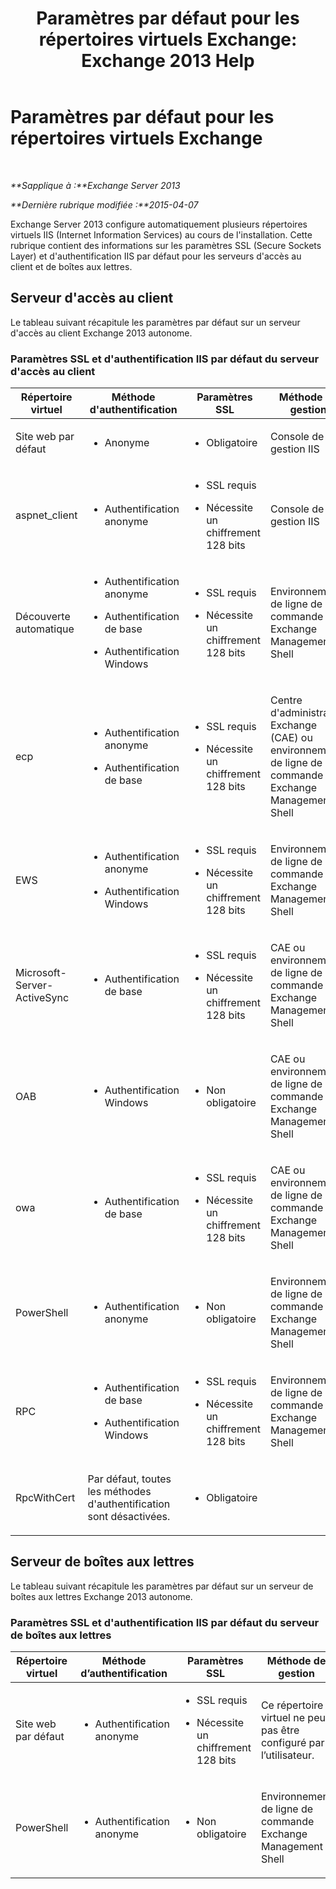 ﻿---
title: 'Paramètres par défaut pour les répertoires virtuels Exchange: Exchange 2013 Help'
TOCTitle: Paramètres par défaut pour les répertoires virtuels Exchange
ms:assetid: d2d89ce6-4721-4737-a325-fba5ad9422e0
ms:mtpsurl: https://technet.microsoft.com/fr-fr/library/Gg247612(v=EXCHG.150)
ms:contentKeyID: 52063020
ms.date: 04/24/2018
mtps_version: v=EXCHG.150
ms.translationtype: HT
---

# Paramètres par défaut pour les répertoires virtuels Exchange

 

_**Sapplique à :**Exchange Server 2013_

_**Dernière rubrique modifiée :**2015-04-07_

Exchange Server 2013 configure automatiquement plusieurs répertoires virtuels IIS (Internet Information Services) au cours de l'installation. Cette rubrique contient des informations sur les paramètres SSL (Secure Sockets Layer) et d'authentification IIS par défaut pour les serveurs d'accès au client et de boîtes aux lettres.

## Serveur d'accès au client

Le tableau suivant récapitule les paramètres par défaut sur un serveur d'accès au client Exchange 2013 autonome.

### Paramètres SSL et d'authentification IIS par défaut du serveur d'accès au client

<table>
<colgroup>
<col style="width: 25%" />
<col style="width: 25%" />
<col style="width: 25%" />
<col style="width: 25%" />
</colgroup>
<thead>
<tr class="header">
<th>Répertoire virtuel</th>
<th>Méthode d'authentification</th>
<th>Paramètres SSL</th>
<th>Méthode de gestion</th>
</tr>
</thead>
<tbody>
<tr class="odd">
<td><p>Site web par défaut</p></td>
<td><ul>
<li><p>Anonyme</p></li>
</ul></td>
<td><ul>
<li><p>Obligatoire</p></li>
</ul></td>
<td><p>Console de gestion IIS</p></td>
</tr>
<tr class="even">
<td><p>aspnet_client</p></td>
<td><ul>
<li><p>Authentification anonyme</p></li>
</ul></td>
<td><ul>
<li><p>SSL requis</p></li>
<li><p>Nécessite un chiffrement 128 bits</p></li>
</ul></td>
<td><p>Console de gestion IIS</p></td>
</tr>
<tr class="odd">
<td><p>Découverte automatique</p></td>
<td><ul>
<li><p>Authentification anonyme</p></li>
<li><p>Authentification de base</p></li>
<li><p>Authentification Windows</p></li>
</ul></td>
<td><ul>
<li><p>SSL requis</p></li>
<li><p>Nécessite un chiffrement 128 bits</p></li>
</ul></td>
<td><p>Environnement de ligne de commande Exchange Management Shell</p></td>
</tr>
<tr class="even">
<td><p>ecp</p></td>
<td><ul>
<li><p>Authentification anonyme</p></li>
<li><p>Authentification de base</p></li>
</ul></td>
<td><ul>
<li><p>SSL requis</p></li>
<li><p>Nécessite un chiffrement 128 bits</p></li>
</ul></td>
<td><p>Centre d'administration Exchange (CAE) ou environnement de ligne de commande Exchange Management Shell</p></td>
</tr>
<tr class="odd">
<td><p>EWS</p></td>
<td><ul>
<li><p>Authentification anonyme</p></li>
<li><p>Authentification Windows</p></li>
</ul></td>
<td><ul>
<li><p>SSL requis</p></li>
<li><p>Nécessite un chiffrement 128 bits</p></li>
</ul></td>
<td><p>Environnement de ligne de commande Exchange Management Shell</p></td>
</tr>
<tr class="even">
<td><p>Microsoft-Server-ActiveSync</p></td>
<td><ul>
<li><p>Authentification de base</p></li>
</ul></td>
<td><ul>
<li><p>SSL requis</p></li>
<li><p>Nécessite un chiffrement 128 bits</p></li>
</ul></td>
<td><p>CAE ou environnement de ligne de commande Exchange Management Shell</p></td>
</tr>
<tr class="odd">
<td><p>OAB</p></td>
<td><ul>
<li><p>Authentification Windows</p></li>
</ul></td>
<td><ul>
<li><p>Non obligatoire</p></li>
</ul></td>
<td><p>CAE ou environnement de ligne de commande Exchange Management Shell</p></td>
</tr>
<tr class="even">
<td><p>owa</p></td>
<td><ul>
<li><p>Authentification de base</p></li>
</ul></td>
<td><ul>
<li><p>SSL requis</p></li>
<li><p>Nécessite un chiffrement 128 bits</p></li>
</ul></td>
<td><p>CAE ou environnement de ligne de commande Exchange Management Shell</p></td>
</tr>
<tr class="odd">
<td><p>PowerShell</p></td>
<td><ul>
<li><p>Authentification anonyme</p></li>
</ul></td>
<td><ul>
<li><p>Non obligatoire</p></li>
</ul></td>
<td><p>Environnement de ligne de commande Exchange Management Shell</p></td>
</tr>
<tr class="even">
<td><p>RPC</p></td>
<td><ul>
<li><p>Authentification de base</p></li>
<li><p>Authentification Windows</p></li>
</ul></td>
<td><ul>
<li><p>SSL requis</p></li>
<li><p>Nécessite un chiffrement 128 bits</p></li>
</ul></td>
<td><p>Environnement de ligne de commande Exchange Management Shell</p></td>
</tr>
<tr class="odd">
<td><p>RpcWithCert</p></td>
<td><p>Par défaut, toutes les méthodes d'authentification sont désactivées.</p></td>
<td><ul>
<li><p>Obligatoire</p></li>
</ul></td>
<td><p> </p></td>
</tr>
</tbody>
</table>


## Serveur de boîtes aux lettres

Le tableau suivant récapitule les paramètres par défaut sur un serveur de boîtes aux lettres Exchange 2013 autonome.

### Paramètres SSL et d'authentification IIS par défaut du serveur de boîtes aux lettres

<table>
<colgroup>
<col style="width: 25%" />
<col style="width: 25%" />
<col style="width: 25%" />
<col style="width: 25%" />
</colgroup>
<thead>
<tr class="header">
<th>Répertoire virtuel</th>
<th>Méthode d’authentification</th>
<th>Paramètres SSL</th>
<th>Méthode de gestion</th>
</tr>
</thead>
<tbody>
<tr class="odd">
<td><p>Site web par défaut</p></td>
<td><ul>
<li><p>Authentification anonyme</p></li>
</ul></td>
<td><ul>
<li><p>SSL requis</p></li>
<li><p>Nécessite un chiffrement 128 bits</p></li>
</ul></td>
<td><p>Ce répertoire virtuel ne peut pas être configuré par l’utilisateur.</p></td>
</tr>
<tr class="even">
<td><p>PowerShell</p></td>
<td><ul>
<li><p>Authentification anonyme</p></li>
</ul></td>
<td><ul>
<li><p>Non obligatoire</p></li>
</ul></td>
<td><p>Environnement de ligne de commande Exchange Management Shell</p></td>
</tr>
</tbody>
</table>

